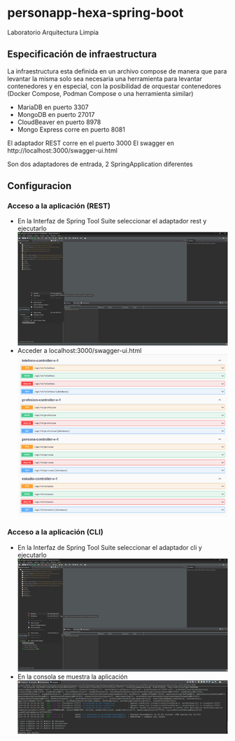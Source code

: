 # personapp-hexa-spring-boot
Laboratorio Arquitectura Limpia

## Especificación de infraestructura

La infraestructura esta definida en un archivo compose de manera que para levantar la misma solo sea necesaria una herramienta para levantar contenedores y en especial, con la posibilidad de orquestar contenedores (Docker Compose, Podman Compose o una herramienta similar)

- MariaDB en puerto 3307
- MongoDB en puerto 27017
- CloudBeaver en puerto 8978
- Mongo Express corre en puerto 8081

El adaptador REST corre en el puerto 3000
El swagger en http://localhost:3000/swagger-ui.html

Son dos adaptadores de entrada, 2 SpringApplication diferentes

## Configuracion
### Acceso a la aplicación (REST)
- En la Interfaz de Spring Tool Suite seleccionar el adaptador rest y ejecutarlo
![](images/Imagen1.png)
- Acceder a localhost:3000/swagger-ui.html
![](images/Imagen2.png)

### Acceso a la aplicación (CLI)
- En la Interfaz de Spring Tool Suite seleccionar el adaptador cli y ejecutarlo
![](images/Imagen3.png)
- En la consola se muestra la aplicación
![](images/Imagen4.png)